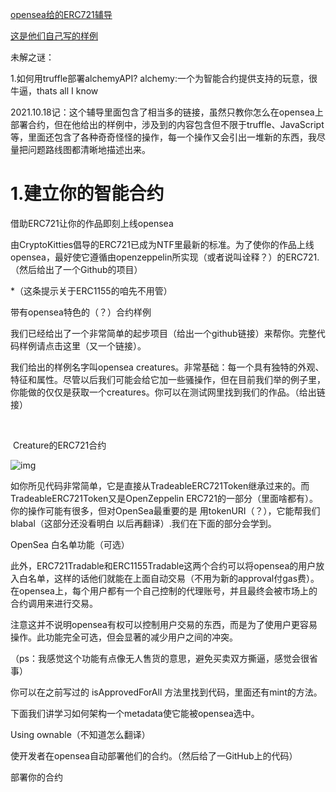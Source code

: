 [opensea给的ERC721辅导](https://docs.opensea.io/docs/1-structuring-your-smart-contract)

[这是他们自己写的样例](https://github.com/OpenZeppelin/openzeppelin-contracts)

未解之谜：

1.如何用truffle部署alchemyAPI?  alchemy:一个为智能合约提供支持的玩意，很牛逼，thats all I know

2021.10.18记：这个辅导里面包含了相当多的链接，虽然只教你怎么在opensea上部署合约，但在他给出的样例中，涉及到的内容包含但不限于truffle、JavaScript等，里面还包含了各种奇奇怪怪的操作，每一个操作又会引出一堆新的东西，我尽量把问题路线图都清晰地描述出来。

# 1.建立你的智能合约

借助ERC721让你的作品即刻上线opensea

由CryptoKitties倡导的ERC721已成为NTF里最新的标准。为了使你的作品上线opensea，最好使它遵循由openzeppelin所实现（或者说叫诠释？）的ERC721.（然后给出了一个Github的项目）

*（这条提示关于ERC1155的咱先不用管）

 

带有opensea特色的（？）合约样例

我们已经给出了一个非常简单的起步项目（给出一个github链接）来帮你。完整代码样例请点击这里（又一个链接）。

我们给出的样例名字叫opensea creatures。非常基础：每一个具有独特的外观、特征和属性。尽管以后我们可能会给它加一些骚操作，但在目前我们举的例子里，你能做的仅仅是获取一个creatures。你可以在测试网里找到我们的作品。（给出链接）

​    

​    Creature的ERC721合约

![img](file:///C:/Users/Yang/AppData/Local/Temp/msohtmlclip1/01/clip_image002.jpg)

 

如你所见代码非常简单，它是直接从TradeableERC721Token继承过来的。而TradeableERC721Token又是OpenZeppelin ERC721的一部分（里面啥都有）。你的操作可能有很多，但对OpenSea最重要的是 用tokenURI（？），它能帮我们blabal（这部分还没看明白 以后再翻译）.我们在下面的部分会学到。

OpenSea 白名单功能（可选）

此外，ERC721Tradable和ERC1155Tradable这两个合约可以将opensea的用户放入白名单，这样的话他们就能在上面自动交易（不用为新的approval付gas费）。在opensea上，每个用户都有一个自己控制的代理账号，并且最终会被市场上的合约调用来进行交易。

注意这并不说明opensea有权可以控制用户交易的东西，而是为了使用户更容易操作。此功能完全可选，但会显著的减少用户之间的冲突。

（ps：我感觉这个功能有点像无人售货的意思，避免买卖双方撕逼，感觉会很省事）

你可以在之前写过的 isApprovedForAll 方法里找到代码，里面还有mint的方法。

下面我们讲学习如何架构一个metadata使它能被opensea选中。

 

Using ownable（不知道怎么翻译）

使开发者在opensea自动部署他们的合约。（然后给了一GitHub上的代码）

 

部署你的合约

